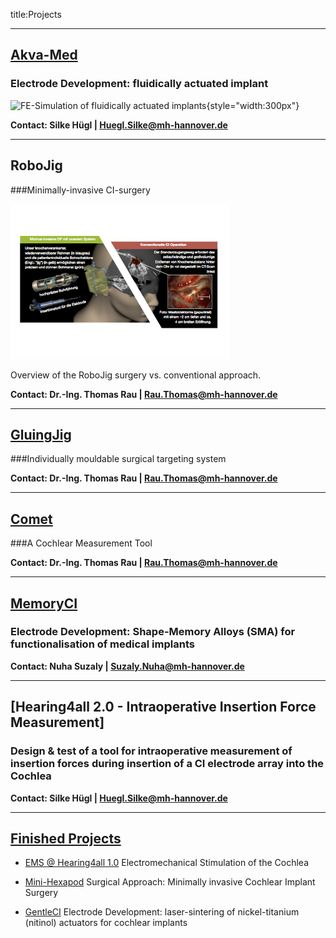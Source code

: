 title:Projects


---
## [Akva-Med](projects/05_akvamed.html)

### Electrode Development: fluidically actuated implant

![FE-Simulation of fluidically actuated implants](projects/05_akvamed/akvamed3.png){style="width:300px"}

**Contact: Silke Hügl | Huegl.Silke@mh-hannover.de**


---
## RoboJig

###Minimally-invasive CI-surgery

![Overview of RoboJig System](projects/10_robojig/robojig-overview-de.png)

Overview of the RoboJig surgery vs. conventional approach.

**Contact: Dr.-Ing. Thomas Rau | Rau.Thomas@mh-hannover.de**


---
## [GluingJig](projects/gluingjig.html)

###Individually mouldable surgical targeting system

**Contact: Dr.-Ing. Thomas Rau | Rau.Thomas@mh-hannover.de**


---
## [Comet](projects/30_comet.html)

###A Cochlear Measurement Tool

**Contact: Dr.-Ing. Thomas Rau | Rau.Thomas@mh-hannover.de**


---
## [MemoryCI](projects/40_memoryci.html)

### Electrode Development: Shape-Memory Alloys (SMA) for functionalisation of medical implants

**Contact: Nuha Suzaly | Suzaly.Nuha@mh-hannover.de**


---
## [Hearing4all 2.0 - Intraoperative Insertion Force Measurement]

### Design & test of a tool for intraoperative measurement of insertion forces during insertion of a CI electrode array into the Cochlea

**Contact: Silke Hügl | Huegl.Silke@mh-hannover.de**


--- 
## [Finished Projects](projects/zz_finished.html)

- [EMS @ Hearing4all 1.0](projects/zz_finished/ems.html)
Electromechanical Stimulation of the Cochlea

- [Mini-Hexapod](projects/zz_finished/hexapod2.html)
Surgical Approach: Minimally invasive Cochlear Implant Surgery

- [GentleCI](projects/zz_finished/gentleci.html)
Electrode Development: laser-sintering of nickel-titanium (nitinol) actuators for cochlear implants

